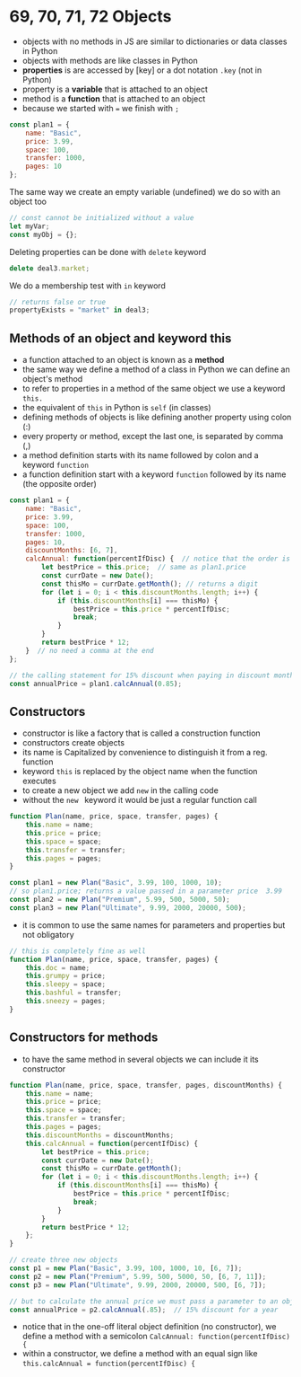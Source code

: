 # 69, 70, 71, 72 Objects

- objects with no methods in JS are similar to dictionaries or data classes in Python
- objects with methods are like classes in Python 
- **properties** is are accessed by [key] or a dot notation `.key` (not in Python)
- property is a **variable** that is attached to an object
- method is a **function** that is attached to an object
- because we started with `=` we finish with `;`
```js
const plan1 = {
    name: "Basic",
    price: 3.99,
    space: 100,
    transfer: 1000,
    pages: 10
};
```
The same way we create an empty variable (undefined) we do so with an object too
```js
// const cannot be initialized without a value
let myVar;
const myObj = {};
```
Deleting properties can be done with `delete` keyword
```js
delete deal3.market;
```
We do a membership test with `in` keyword
```js
// returns false or true
propertyExists = "market" in deal3;
```

## Methods of an object and keyword this
- a function attached to an object is known as a **method**
- the same way we define a method of a class in Python we can define an object's method
- to refer to properties in a method of the same object we use a keyword `this.`
- the equivalent of `this` in Python is `self` (in classes)
- defining methods of objects is like defining another property using colon (:)
- every property or method, except the last one, is separated by comma (,)
- a method definition starts with its name followed by colon and a keyword `function`
- a function definition start with a keyword `function` followed by its name (the opposite order)
```js
const plan1 = {
    name: "Basic",
    price: 3.99,
    space: 100,
    transfer: 1000,
    pages: 10,
    discountMonths: [6, 7],
    calcAnnual: function(percentIfDisc) {  // notice that the order is the opposite to declaring a function
        let bestPrice = this.price;  // same as plan1.price
        const currDate = new Date();
        const thisMo = currDate.getMonth(); // returns a digit
        for (let i = 0; i < this.discountMonths.length; i++) {
            if (this.discountMonths[i] === thisMo) {
                bestPrice = this.price * percentIfDisc;
                break;
            }
        }
        return bestPrice * 12;
    }  // no need a comma at the end
};

// the calling statement for 15% discount when paying in discount months
const annualPrice = plan1.calcAnnual(0.85);
```

## Constructors
- constructor is like a factory that is called a construction function
- constructors create objects
- its name is Capitalized by convenience to distinguish it from a reg. function 
- keyword `this` is replaced by the object name when the function executes
- to create a new object we add `new` in the calling code
- without the `new ` keyword it would be just a regular function call
```js
function Plan(name, price, space, transfer, pages) {
    this.name = name;
    this.price = price;
    this.space = space;
    this.transfer = transfer;
    this.pages = pages;
}

const plan1 = new Plan("Basic", 3.99, 100, 1000, 10);
// so plan1.price; returns a value passed in a parameter price  3.99
const plan2 = new Plan("Premium", 5.99, 500, 5000, 50);
const plan3 = new Plan("Ultimate", 9.99, 2000, 20000, 500);
```
- it is common to use the same names for parameters and properties but not obligatory
```js
// this is completely fine as well
function Plan(name, price, space, transfer, pages) {
    this.doc = name;
    this.grumpy = price;
    this.sleepy = space;
    this.bashful = transfer;
    this.sneezy = pages;
}
```

## Constructors for methods
- to have the same method in several objects we can include it its constructor
```js
function Plan(name, price, space, transfer, pages, discountMonths) {
    this.name = name;
    this.price = price;
    this.space = space;
    this.transfer = transfer;
    this.pages = pages;
    this.discountMonths = discountMonths;
    this.calcAnnual = function(percentIfDisc) {
        let bestPrice = this.price;
        const currDate = new Date();
        const thisMo = currDate.getMonth();
        for (let i = 0; i < this.discountMonths.length; i++) {
            if (this.discountMonths[i] === thisMo) {
                bestPrice = this.price * percentIfDisc;
                break;
            }
        }
        return bestPrice * 12;
    };
}

// create three new objects
const p1 = new Plan("Basic", 3.99, 100, 1000, 10, [6, 7]);
const p2 = new Plan("Premium", 5.99, 500, 5000, 50, [6, 7, 11]);
const p3 = new Plan("Ultimate", 9.99, 2000, 20000, 500, [6, 7]);

// but to calculate the annual price we must pass a parameter to an object
const annualPrice = p2.calcAnnual(.85);  // 15% discount for a year
```
- notice that in the one-off literal object definition (no constructor),
we define a method with a semicolon `CalcAnnual: function(percentIfDisc) {`
- within a constructor, we define a method with an equal sign like
`this.calcAnnual = function(percentIfDisc) {`